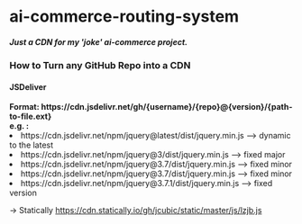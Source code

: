 <h1>ai-commerce-routing-system</h1>
<h5>Just a CDN for my 'joke' ai-commerce project.</h5>

<h3>How to Turn any GitHub Repo into a CDN</h3>
<h4>JSDeliver</h4>
<b> Format: https://cdn.jsdelivr.net/gh/{username}/{repo}@{version}/{path-to-file.ext}</b>
<br>
<b>e.g. :</b>
<li> https://cdn.jsdelivr.net/npm/jquery@latest/dist/jquery.min.js --> dynamic to the latest </li>
<li> https://cdn.jsdelivr.net/npm/jquery@3/dist/jquery.min.js --> fixed major </li>
<li> https://cdn.jsdelivr.net/npm/jquery@3.7/dist/jquery.min.js --> fixed minor </li>
<li> https://cdn.jsdelivr.net/npm/jquery@3.7/dist/jquery.min.js --> fixed minor </li>
<li> https://cdn.jsdelivr.net/npm/jquery@3.7.1/dist/jquery.min.js --> fixed version </li>

-> Statically
https://cdn.statically.io/gh/jcubic/static/master/js/lzjb.js
